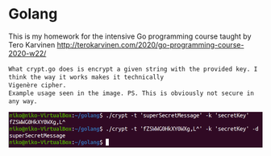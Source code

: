 # Golang
This is my homework for the intensive Go programming course taught by Tero Karvinen http://terokarvinen.com/2020/go-programming-course-2020-w22/

```
What crypt.go does is encrypt a given string with the provided key. I think the way it works makes it technically 
Vigenère cipher.
Example usage seen in the image. PS. This is obviously not secure in any way.
```

![Crypt Script](img/img1.png)
